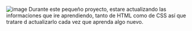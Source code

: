 ![image](https://github.com/JoRicardo777/workshop/assets/148823859/f016b43a-6453-46d9-8d89-9da530943add)
Durante este pequeño proyecto, estare actualizando las informaciones que ire aprendiendo, tanto de HTML como de CSS así que tratare d actualizarlo cada vez que aprenda algo nuevo.
